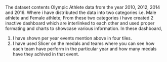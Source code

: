 The dataset contents Olympic Athlete data from the year 2010, 2012, 2014 and 2016. Where i have distributed the data into two categories i.e. Male athlete and Female athlete;
From these two categories i have created 2 inactive dashboard which are interlinked to each other and used proper formating and charts to showcase various information. 
In these dashboard,
1. I have shown per year events mention above in four tiles.
2. I have used Slicer on the medals and teams where you can see how each team have perform in the particular year
   and how many medals have they achived in that event.   
